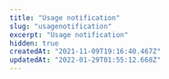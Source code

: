 ```yaml
---
title: "Usage notification"
slug: "usagenotification"
excerpt: "Usage notification"
hidden: true
createdAt: "2021-11-09T19:16:40.467Z"
updatedAt: "2022-01-29T01:55:12.668Z"
---
```

